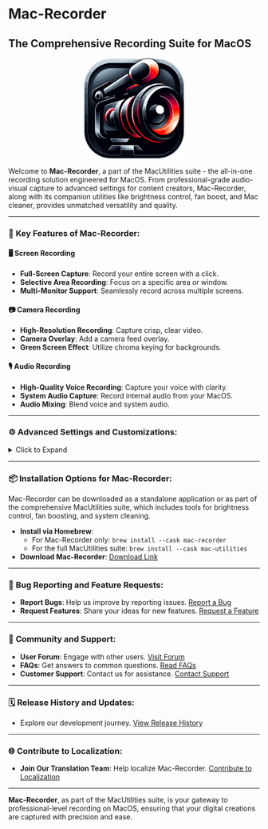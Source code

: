 # Mac-Recorder
## The Comprehensive Recording Suite for MacOS

<div align="center">
    <img src="assets/MacRecorder.svg" alt="Mac-Recorder Logo" width="200" height="200"/>
</div>

Welcome to **Mac-Recorder**, a part of the MacUtilities suite - the all-in-one recording solution engineered for MacOS. From professional-grade audio-visual capture to advanced settings for content creators, Mac-Recorder, along with its companion utilities like brightness control, fan boost, and Mac cleaner, provides unmatched versatility and quality.

---

### 🌟 **Key Features of Mac-Recorder:**

#### 🖥️ **Screen Recording**
- **Full-Screen Capture**: Record your entire screen with a click.
- **Selective Area Recording**: Focus on a specific area or window.
- **Multi-Monitor Support**: Seamlessly record across multiple screens.

#### 📷 **Camera Recording**
- **High-Resolution Recording**: Capture crisp, clear video.
- **Camera Overlay**: Add a camera feed overlay.
- **Green Screen Effect**: Utilize chroma keying for backgrounds.

#### 🎙️ **Audio Recording**
- **High-Quality Voice Recording**: Capture your voice with clarity.
- **System Audio Capture**: Record internal audio from your MacOS.
- **Audio Mixing**: Blend voice and system audio.

---

### ⚙️ **Advanced Settings and Customizations:**

<details>
<summary>Click to Expand</summary>

1. **Frame Rate Adjustment**: Tailor frame rate for smooth recordings.
2. **Resolution Settings**: Choose from various recording resolutions.
3. **Compression Options**: Manage file sizes with compression settings.
4. **Scheduled Recording**: Automate recording start and stop times.
5. **Cursor Highlighting**: Enhance cursor visibility for tutorials.
6. **Annotation Tools**: Annotate and draw on recordings in real-time.
7. **Watermark Integration**: Personalize recordings with custom watermarks.
8. **Hotkey Customization**: Configure shortcuts for quick actions.
9. **File Format Selection**: Save in formats like MP4, MOV, AVI.
10. **Cloud Integration**: Upload recordings directly to cloud storage.
11. **Live Streaming Capabilities**: Broadcast live to platforms like YouTube.
12. **Interactive Recording**: Interact with live audience comments.
13. **VR and AR Support**: Capture virtual and augmented reality content.
14. **Dual Audio Input**: Record from two audio sources at once.
15. **Automated Transcription**: Convert voice recordings to text.
16. **Multi-Language Support**: Use Mac-Recorder in various languages.
17. **Gesture Recording**: Capture touchpad and mouse gestures.
18. **Battery Saver Mode**: Optimize for battery efficiency.
19. **Scene Transitions**: Smooth transitions for professional effects.
20. **Export to Editing Software**: Direct exports to video editors.

</details>

---

### 📦 **Installation Options for Mac-Recorder:**

Mac-Recorder can be downloaded as a standalone application or as part of the comprehensive MacUtilities suite, which includes tools for brightness control, fan boosting, and system cleaning.

- **Install via Homebrew**:
  - For Mac-Recorder only: `brew install --cask mac-recorder`
  - For the full MacUtilities suite: `brew install --cask mac-utilities`
- **Download Mac-Recorder**: [Download Link](#download-link)

---

### 🐞 **Bug Reporting and Feature Requests:**

- **Report Bugs**: Help us improve by reporting issues. [Report a Bug](#bug-report-link)
- **Request Features**: Share your ideas for new features. [Request a Feature](#feature-request-link)

---

### 💬 **Community and Support:**

- **User Forum**: Engage with other users. [Visit Forum](#user-forum-link)
- **FAQs**: Get answers to common questions. [Read FAQs](#faqs-link)
- **Customer Support**: Contact us for assistance. [Contact Support](#contact-support-link)

---

### 🗓️ **Release History and Updates:**

- Explore our development journey. [View Release History](#release-history-link)

---

### 🌐 **Contribute to Localization:**

- **Join Our Translation Team**: Help localize Mac-Recorder. [Contribute to Localization](#localization-contribution-link)

---

**Mac-Recorder**, as part of the MacUtilities suite, is your gateway to professional-level recording on MacOS, ensuring that your digital creations are captured with precision and ease.
